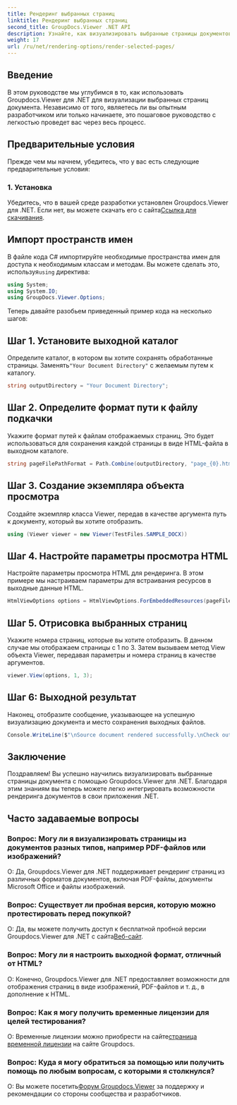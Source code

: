 ```yaml
---
title: Рендеринг выбранных страниц
linktitle: Рендеринг выбранных страниц
second_title: GroupDocs.Viewer .NET API
description: Узнайте, как визуализировать выбранные страницы документов с помощью Groupdocs.Viewer для .NET. Пошаговое руководство с примерами кода.
weight: 17
url: /ru/net/rendering-options/render-selected-pages/
---
```

## Введение

В этом руководстве мы углубимся в то, как использовать Groupdocs.Viewer для .NET для визуализации выбранных страниц документа. Независимо от того, являетесь ли вы опытным разработчиком или только начинаете, это пошаговое руководство с легкостью проведет вас через весь процесс.

## Предварительные условия

Прежде чем мы начнем, убедитесь, что у вас есть следующие предварительные условия:

### 1. Установка

 Убедитесь, что в вашей среде разработки установлен Groupdocs.Viewer для .NET. Если нет, вы можете скачать его с сайта[Ссылка для скачивания](https://releases.groupdocs.com/viewer/net/).

## Импорт пространств имен

В файле кода C# импортируйте необходимые пространства имен для доступа к необходимым классам и методам. Вы можете сделать это, используя`using` директива:

```csharp
using System;
using System.IO;
using GroupDocs.Viewer.Options;
```

Теперь давайте разобьем приведенный пример кода на несколько шагов:

## Шаг 1. Установите выходной каталог

 Определите каталог, в котором вы хотите сохранять обработанные страницы. Заменять`"Your Document Directory"` с желаемым путем к каталогу.

```csharp
string outputDirectory = "Your Document Directory";
```

## Шаг 2. Определите формат пути к файлу подкачки

Укажите формат путей к файлам отображаемых страниц. Это будет использоваться для сохранения каждой страницы в виде HTML-файла в выходном каталоге.

```csharp
string pageFilePathFormat = Path.Combine(outputDirectory, "page_{0}.html");
```

## Шаг 3. Создание экземпляра объекта просмотра

Создайте экземпляр класса Viewer, передав в качестве аргумента путь к документу, который вы хотите отобразить.

```csharp
using (Viewer viewer = new Viewer(TestFiles.SAMPLE_DOCX))
```

## Шаг 4. Настройте параметры просмотра HTML

Настройте параметры просмотра HTML для рендеринга. В этом примере мы настраиваем параметры для встраивания ресурсов в выходные данные HTML.

```csharp
HtmlViewOptions options = HtmlViewOptions.ForEmbeddedResources(pageFilePathFormat);
```

## Шаг 5. Отрисовка выбранных страниц

Укажите номера страниц, которые вы хотите отобразить. В данном случае мы отображаем страницы с 1 по 3. Затем вызываем метод View объекта Viewer, передавая параметры и номера страниц в качестве аргументов.

```csharp
viewer.View(options, 1, 3);
```

## Шаг 6: Выходной результат

Наконец, отобразите сообщение, указывающее на успешную визуализацию документа и место сохранения выходных файлов.

```csharp
Console.WriteLine($"\nSource document rendered successfully.\nCheck output in {outputDirectory}.");
```

## Заключение

Поздравляем! Вы успешно научились визуализировать выбранные страницы документа с помощью Groupdocs.Viewer для .NET. Благодаря этим знаниям вы теперь можете легко интегрировать возможности рендеринга документов в свои приложения .NET.

## Часто задаваемые вопросы

### Вопрос: Могу ли я визуализировать страницы из документов разных типов, например PDF-файлов или изображений?

О: Да, Groupdocs.Viewer для .NET поддерживает рендеринг страниц из различных форматов документов, включая PDF-файлы, документы Microsoft Office и файлы изображений.

### Вопрос: Существует ли пробная версия, которую можно протестировать перед покупкой?

 О: Да, вы можете получить доступ к бесплатной пробной версии Groupdocs.Viewer для .NET с сайта[Веб-сайт](https://releases.groupdocs.com/).

### Вопрос: Могу ли я настроить выходной формат, отличный от HTML?

О: Конечно, Groupdocs.Viewer для .NET предоставляет возможности для отображения страниц в виде изображений, PDF-файлов и т. д., в дополнение к HTML.

### Вопрос: Как я могу получить временные лицензии для целей тестирования?

О: Временные лицензии можно приобрести на сайте[страница временной лицензии](https://purchase.groupdocs.com/temporary-license/) на сайте Groupdocs.

### Вопрос: Куда я могу обратиться за помощью или получить помощь по любым вопросам, с которыми я столкнулся?

 О: Вы можете посетить[Форум Groupdocs.Viewer](https://forum.groupdocs.com/c/viewer/9) за поддержку и рекомендации со стороны сообщества и разработчиков.